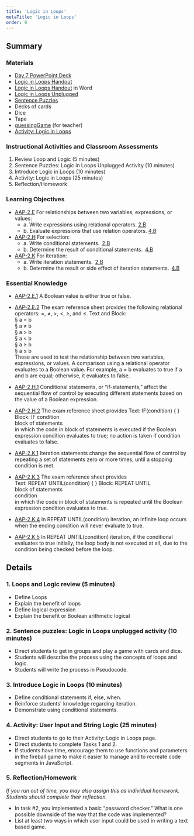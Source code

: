 ```yaml
---
title: 'Logic in Loops'
metaTitle: 'Logic in Loops'
order: 0
---
```


## Summary

### Materials  

* [Day 7 PowerPoint Deck]()
* [Logic in Loops Handout]()
* [Logic in Loops Handout]() in Word
* [Logic in Loops Unplugged]()
* [Sentence Puzzles]()
* Decks of cards
* Dice
* Tape 
* [guessingGame]() (for teacher)
* [Activity: Logic in Loops]()

### Instructional Activities and Classroom Assessments

1. Review Loop and Logic (5 minutes)
2. Sentence Puzzles: Logic in Loops Unplugged Activity (10 minutes)
3. Introduce Logic in Loops (10 minutes)
4. Activity: Logic in Loops (25 minutes)
5. Reflection/Homework

### Learning Objectives 

* [AAP-2.E]() For relationships between two variables, expressions, or values:
    * a. Write expressions using relational operators. [2.B]()
    * b. Evaluate expressions that use relation operators. [4.B]()
* [AAP-2.H]() For selection:
    * a. Write conditional statements. [2.B]()
    * b. Determine the result of conditional statements. [4.B]()
* [AAP-2.K]() For iteration:
    * a. Write iteration statements. [2.B]()
    * b. Determine the result or side effect of iteration statements. [4.B]()

### Essential Knowledge 

* [AAP-2.E.1]() A Boolean value is either true or false.
* [AAP-2.E.2]() The exam reference sheet provides the following relational operators: =, ≠, >, <, ≥, and ≤. Text and Block:<br/>
§ a = b<br/>
§ a ≠ b<br/>
§ a > b<br/>
§ a < b<br/>
§ a ≥ b<br/>
§ a ≤ b<br/>
These are used to test the relationship between two variables, expressions, or values. A comparison using a relational operator evaluates to a Boolean value. For example,  a = b evaluates to true if a and b are equal; otherwise, it evaluates  to false.

* [AAP-2.H.1]() Conditional statements, or “if-statements,” affect the sequential flow of control by executing different statements based on the value of a Boolean expression.
* [AAP-2.H.2]() The exam reference sheet provides Text: IF(condition) {    <block of statements> }<br/>
Block: IF condition<br/>
block of statements<br/>
in which the code in block of statements is executed if the Boolean expression condition evaluates to true; no action is taken if condition evaluates to false.  

* [AAP-2.K.1]() Iteration statements change the sequential flow of control by repeating a set of statements zero or more times, until a stopping condition is met.
* [AAP-2.K.3]() The exam reference sheet provides<br/>
Text: REPEAT UNTIL(condition) { <block of statements> } Block: REPEAT UNTIL<br/>
block of statements<br/>
condition <br/>
in which the code in block of statements is repeated until the Boolean expression condition evaluates to true.  

* [AAP-2.K.4]() In REPEAT UNTIL(condition) iteration, an infinite loop occurs when the ending condition will never evaluate to true. 
* [AAP-2.K.5]() In REPEAT UNTIL(condition) iteration, if the conditional evaluates to true initially, the loop body is not executed at all, due to the condition being checked before the loop.

## Details

### 1. Loops and Logic review (5 minutes)

* Define Loops
* Explain the benefit of loops
* Define logical expression
* Explain the benefit or Boolean arithmetic logical

### 2. Sentence puzzles: Logic in Loops unplugged activity (10 minutes)

* Direct students to get in groups and play a game with cards and dice.
* Students will describe the process using the concepts of loops and logic.
* Students will write the process in Pseudocode.

### 3. Introduce Logic in Loops (10 minutes) 

* Define conditional statements if, else, when.
* Reinforce students' knowledge regarding iteration.
* Demonstrate using conditional statements.

###  4. Activity: User Input and String Logic (25 minutes)

* Direct students to go to their  Activity: Logic in Loops page.
* Direct students to complete Tasks 1 and 2.
* If students have time, encourage them to use functions and parameters in the fireball game to make it easier to manage and to recreate code segments in JavaScript.

### 5. Reflection/Homework

_If you run out of time, you may also assign this as individual homework. Students should complete their reflection._

* In task #2, you implemented a basic “password checker.” What is one possible downside of the way that the code was implemented? 
* List at least two ways in which user input could be used in writing a text based game.